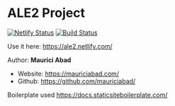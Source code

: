 # ALE2 Project

[![Netlify Status](https://api.netlify.com/api/v1/badges/16cd754b-9506-428e-8e81-cf51c2c1371c/deploy-status)](https://app.netlify.com/sites/ale2/deploys) [![Build Status](https://travis-ci.com/mauriciabad/ALE2-Fall-2019.svg?branch=master)](https://travis-ci.com/mauriciabad/ALE2-Fall-2019)

Use it here: https://ale2.netlify.com/

Author: **Maurici Abad**

- Website: <https://mauriciabad.com/>
- Github: <https://github.com/mauriciabad/>

Boilerplate used https://docs.staticsiteboilerplate.com/
